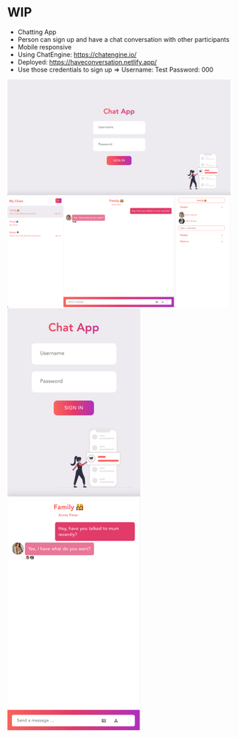 # WIP 

* Chatting App
* Person can sign up and have a chat conversation with other participants
* Mobile responsive
* Using ChatEngine: https://chatengine.io/
* Deployed: https://haveconversation.netlify.app/
* Use those credentials to sign up => Username: Test Password: 000

<img src="img/preview.png">
<img src="img/view-chat2.png">
<img src="img/preview-mobile.png" width="300px">
<img src="img/view-chat.png" width="300px">

